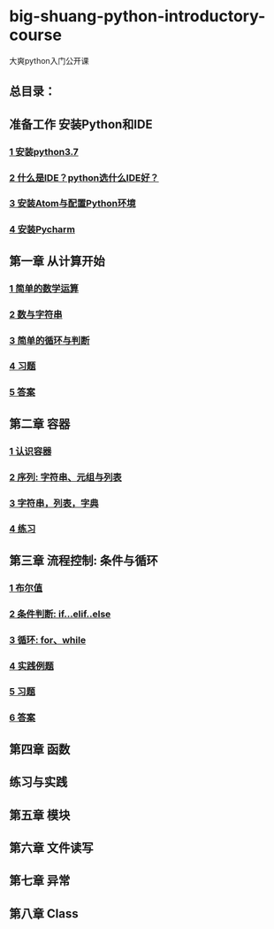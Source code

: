 # big-shuang-python-introductory-course
大爽python入门公开课

## 总目录：

## 准备工作 安装Python和IDE
### [1 安装python3.7](./contents/0/1.md)
### [2 什么是IDE？python选什么IDE好？](./contents/0/2.md)
### [3 安装Atom与配置Python环境](./contents/0/3.md)
### [4 安装Pycharm](./contents/0/4.md)

## 第一章 从计算开始
### [1 简单的数学运算](./contents/1/1.md)
### [2 数与字符串](./contents/1/2.md)
### [3 简单的循环与判断](./contents/1/3.md)
### [4 习题](./contents/1/4.md)
### [5 答案](./contents/1/5.md)

## 第二章 容器
### [1 认识容器](./contents/2/1.md)
### [2 序列: 字符串、元组与列表](./contents/2/2.md)
### [3 字符串，列表，字典](./contents/2/3.md)
### [4 练习](./contents/2/4.md)

## 第三章 流程控制: 条件与循环
### [1 布尔值](./contents/3/1.md)
### [2 条件判断: if...elif..else](./contents/3/2.md)
### [3 循环: for、while](./contents/3/3.md)
### [4 实践例题](./contents/3/4.md)
### [5 习题](./contents/3/5.md)
### [6 答案](./contents/3/6.md)

## 第四章 函数

## 练习与实践

## 第五章 模块
## 第六章 文件读写
## 第七章 异常

## 第八章 Class
